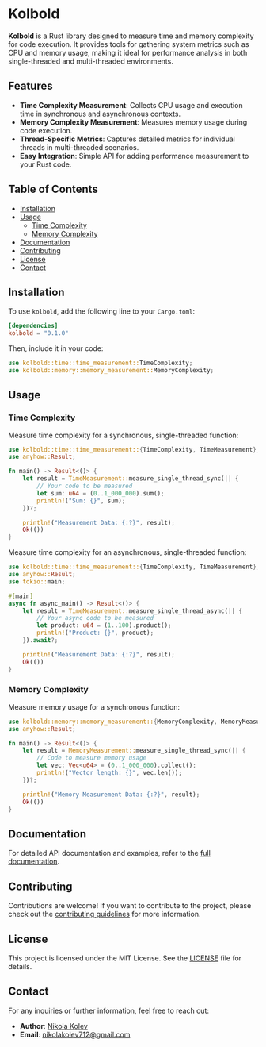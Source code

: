 # Kolbold

**Kolbold** is a Rust library designed to measure time and memory complexity for code execution. It provides tools for gathering system metrics such as CPU and memory usage, making it ideal for performance analysis in both single-threaded and multi-threaded environments.

## Features

- **Time Complexity Measurement**: Collects CPU usage and execution time in synchronous and asynchronous contexts.
- **Memory Complexity Measurement**: Measures memory usage during code execution.
- **Thread-Specific Metrics**: Captures detailed metrics for individual threads in multi-threaded scenarios.
- **Easy Integration**: Simple API for adding performance measurement to your Rust code.

## Table of Contents

- [Installation](#installation)
- [Usage](#usage)
  - [Time Complexity](#time-complexity)
  - [Memory Complexity](#memory-complexity)
- [Documentation](#documentation)
- [Contributing](#contributing)
- [License](#license)
- [Contact](#contact)

## Installation

To use `kolbold`, add the following line to your `Cargo.toml`:

```toml
[dependencies]
kolbold = "0.1.0"
```

Then, include it in your code:

```rust
use kolbold::time::time_measurement::TimeComplexity;
use kolbold::memory::memory_measurement::MemoryComplexity;
```

## Usage

### Time Complexity

Measure time complexity for a synchronous, single-threaded function:

```rust
use kolbold::time::time_measurement::{TimeComplexity, TimeMeasurement};
use anyhow::Result;

fn main() -> Result<()> {
    let result = TimeMeasurement::measure_single_thread_sync(|| {
        // Your code to be measured
        let sum: u64 = (0..1_000_000).sum();
        println!("Sum: {}", sum);
    })?;

    println!("Measurement Data: {:?}", result);
    Ok(())
}
```

Measure time complexity for an asynchronous, single-threaded function:

```rust
use kolbold::time::time_measurement::{TimeComplexity, TimeMeasurement};
use anyhow::Result;
use tokio::main;

#[main]
async fn async_main() -> Result<()> {
    let result = TimeMeasurement::measure_single_thread_async(|| {
        // Your async code to be measured
        let product: u64 = (1..100).product();
        println!("Product: {}", product);
    }).await?;

    println!("Measurement Data: {:?}", result);
    Ok(())
}
```

### Memory Complexity

Measure memory usage for a synchronous function:

```rust
use kolbold::memory::memory_measurement::{MemoryComplexity, MemoryMeasurement};
use anyhow::Result;

fn main() -> Result<()> {
    let result = MemoryMeasurement::measure_single_thread_sync(|| {
        // Code to measure memory usage
        let vec: Vec<u64> = (0..1_000_000).collect();
        println!("Vector length: {}", vec.len());
    })?;

    println!("Memory Measurement Data: {:?}", result);
    Ok(())
}
```

## Documentation

For detailed API documentation and examples, refer to the [full documentation](https://docs.rs/kolbold).

## Contributing

Contributions are welcome! If you want to contribute to the project, please check out the [contributing guidelines](CONTRIBUTING.md) for more information.

## License

This project is licensed under the MIT License. See the [LICENSE](https://github.com/Darkeyes712/kolbold/blob/master/LICENSE) file for details.

## Contact

For any inquiries or further information, feel free to reach out:

- **Author**: [Nikola Kolev](https://github.com/Darkeyes712)
- **Email**: nikolakolev712@gmail.com
